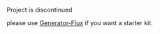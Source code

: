 Project is discontinued

please use [Generator-Flux](https://github.com/banderson/generator-flux-react) if you want a starter kit. 
